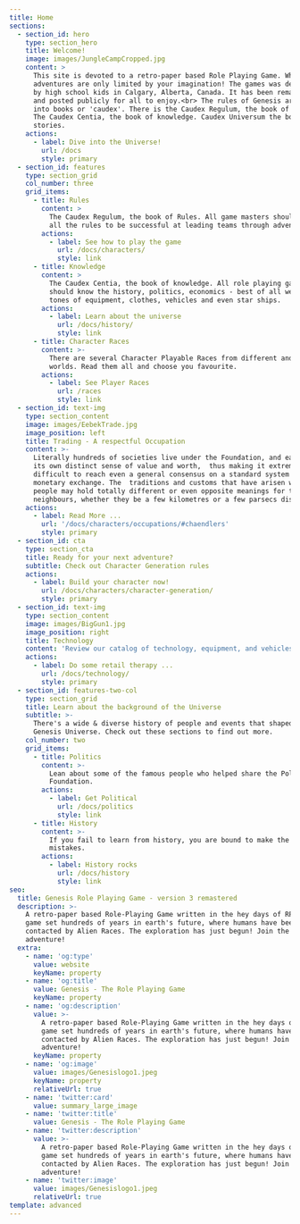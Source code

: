 ```yaml
---
title: Home
sections:
  - section_id: hero
    type: section_hero
    title: Welcome!
    image: images/JungleCampCropped.jpg
    content: >
      This site is devoted to a retro-paper based Role Playing Game. Where the
      adventures are only limited by your imagination! The games was developed
      by high school kids in Calgary, Alberta, Canada. It has been remastered
      and posted publicly for all to enjoy.<br> The rules of Genesis are divided
      into books or 'caudex'. There is the Caudex Regulum, the book of Rules.
      The Caudex Centia, the book of knowledge. Caudex Universum the book of
      stories.
    actions:
      - label: Dive into the Universe!
        url: /docs
        style: primary
  - section_id: features
    type: section_grid
    col_number: three
    grid_items:
      - title: Rules
        content: >
          The Caudex Regulum, the book of Rules. All game masters should read
          all the rules to be successful at leading teams through adventures. 
        actions:
          - label: See how to play the game
            url: /docs/characters/
            style: link
      - title: Knowledge
        content: >
          The Caudex Centia, the book of knowledge. All role playing gamers
          should know the history, politics, economics - best of all we have
          tones of equipment, clothes, vehicles and even star ships. 
        actions:
          - label: Learn about the universe
            url: /docs/history/
            style: link
      - title: Character Races
        content: >-
          There are several Character Playable Races from different and unusual
          worlds. Read them all and choose you favourite.
        actions:
          - label: See Player Races
            url: /races
            style: link
  - section_id: text-img
    type: section_content
    image: images/EebekTrade.jpg
    image_position: left
    title: Trading - A respectful Occupation
    content: >-
      Literally hundreds of societies live under the Foundation, and each has
      its own distinct sense of value and worth,  thus making it extremely
      difficult to reach even a general consensus on a standard system of
      monetary exchange. The  traditions and customs that have arisen within one
      people may hold totally different or even opposite meanings for their 
      neighbours, whether they be a few kilometres or a few parsecs distant.
    actions:
      - label: Read More ...
        url: '/docs/characters/occupations/#chaendlers'
        style: primary
  - section_id: cta
    type: section_cta
    title: Ready for your next adventure?
    subtitle: Check out Character Generation rules
    actions:
      - label: Build your character now!
        url: /docs/characters/character-generation/
        style: primary
  - section_id: text-img
    type: section_content
    image: images/BigGun1.jpg
    image_position: right
    title: Technology
    content: 'Review our catalog of technology, equipment, and vehicles.'
    actions:
      - label: Do some retail therapy ...
        url: /docs/technology/
        style: primary
  - section_id: features-two-col
    type: section_grid
    title: Learn about the background of the Universe
    subtitle: >-
      There's a wide & diverse history of people and events that shaped the
      Genesis Universe. Check out these sections to find out more.
    col_number: two
    grid_items:
      - title: Politics
        content: >-
          Lean about some of the famous people who helped share the Poly Solar
          Foundation.
        actions:
          - label: Get Political
            url: /docs/politics
            style: link
      - title: History
        content: >-
          If you fail to learn from history, you are bound to make the same
          mistakes.
        actions:
          - label: History rocks
            url: /docs/history
            style: link
seo:
  title: Genesis Role Playing Game - version 3 remastered
  description: >-
    A retro-paper based Role-Playing Game written in the hey days of RPGs. A
    game set hundreds of years in earth's future, where humans have been
    contacted by Alien Races. The exploration has just begun! Join the
    adventure!
  extra:
    - name: 'og:type'
      value: website
      keyName: property
    - name: 'og:title'
      value: Genesis - The Role Playing Game
      keyName: property
    - name: 'og:description'
      value: >-
        A retro-paper based Role-Playing Game written in the hey days of RPGs. A
        game set hundreds of years in earth's future, where humans have been
        contacted by Alien Races. The exploration has just begun! Join the
        adventure!
      keyName: property
    - name: 'og:image'
      value: images/Genesislogo1.jpeg
      keyName: property
      relativeUrl: true
    - name: 'twitter:card'
      value: summary_large_image
    - name: 'twitter:title'
      value: Genesis - The Role Playing Game
    - name: 'twitter:description'
      value: >-
        A retro-paper based Role-Playing Game written in the hey days of RPGs. A
        game set hundreds of years in earth's future, where humans have been
        contacted by Alien Races. The exploration has just begun! Join the
        adventure!
    - name: 'twitter:image'
      value: images/Genesislogo1.jpeg
      relativeUrl: true
template: advanced
---
```

